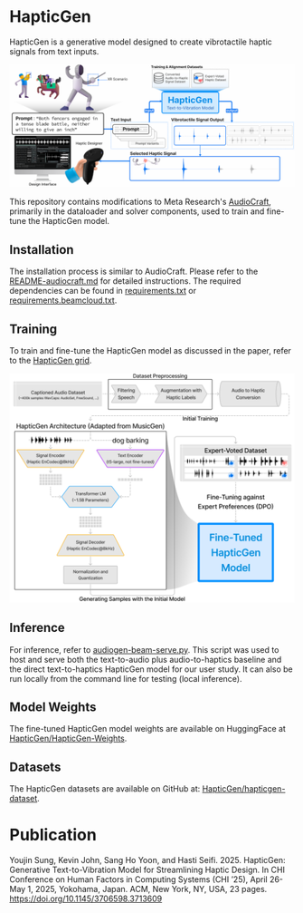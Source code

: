 # HapticGen
HapticGen is a generative model designed to create vibrotactile haptic signals from text inputs.

![Teaser Figure](./figures/hapticgen-teaser.png)

This repository contains modifications to Meta Research's [AudioCraft](https://github.com/facebookresearch/audiocraft), primarily in the dataloader and solver components, used to train and fine-tune the HapticGen model.

## Installation
The installation process is similar to AudioCraft. Please refer to the [README-audiocraft.md](README-audiocraft.md) for detailed instructions.
The required dependencies can be found in [requirements.txt](requirements.txt) or [requirements.beamcloud.txt](requirements.beamcloud.txt).

## Training
To train and fine-tune the HapticGen model as discussed in the paper, refer to the [HapticGen grid](./audiocraft/grids/hapticgen/hapticgen_minimal.py).
<!-- ![Training Outline](./figures/hapticgen-training-outline.png =250x)  -->
<p align="center">
    <img src="./figures/hapticgen-training-outline.png" alt="Training Outline" width="650" />
</p>

## Inference
For inference, refer to [audiogen-beam-serve.py](audiogen-beam-serve.py). This script was used to host and serve both the text-to-audio plus audio-to-haptics baseline and the direct text-to-haptics HapticGen model for our user study. It can also be run locally from the command line for testing (local inference).

## Model Weights
The fine-tuned HapticGen model weights are available on HuggingFace at [HapticGen/HapticGen-Weights](https://huggingface.co/HapticGen/HapticGen-Weights).

## Datasets
The HapticGen datasets are available on GitHub at: [HapticGen/hapticgen-dataset](https://github.com/HapticGen/hapticgen-dataset).

# Publication
Youjin Sung, Kevin John, Sang Ho Yoon, and Hasti Seifi. 2025. HapticGen: Generative Text-to-Vibration Model for Streamlining Haptic Design. In CHI Conference on Human Factors in Computing Systems (CHI ’25), April 26-May 1, 2025, Yokohama, Japan. ACM, New York, NY, USA, 23 pages. https://doi.org/10.1145/3706598.3713609